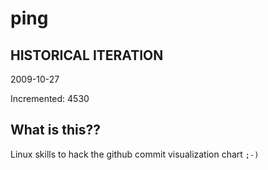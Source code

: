 # ping

## HISTORICAL ITERATION
2009-10-27

Incremented: 4530

## What is this?? 
Linux skills to hack the github commit visualization chart `;-)`
